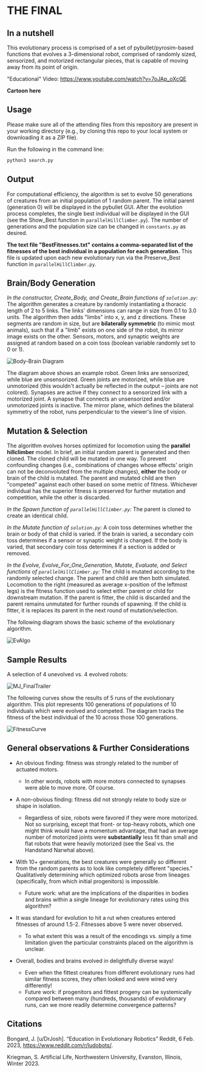 # THE FINAL

## In a nutshell

This evolutionary process is comprised of a set of pybullet/pyrosim-based functions that evolves a 3-dimensional robot, comprised of randomly sized, sensorized, and motorized rectangular pieces, that is capable of moving away from its point of origin.

"Educational" Video: https://www.youtube.com/watch?v=7oJAp_oXcQE

**Cartoon here**


## Usage

Please make sure all of the attending files from this repository are present in your working directory (e.g., by cloning this repo to your local system or downloading it as a ZIP file).

Run the following in the command line:

```bash
python3 search.py
```

## Output

For computational efficiency, the algorithm is set to evolve 50 generations of creatures from an initial population of 1 random parent. The initial parent (generation 0) will be displayed in the pybullet GUI. After the evolution process completes, the single best individual will be displayed in the GUI (see the Show_Best function in ```parallelHillClimber.py```). The number of generations and the population size can be changed in ```constants.py``` as desired.

**The text file "BestFitnesses.txt" contains a comma-separated list of the fitnesses of the best individual in a population for each generation.** This file is updated upon each new evolutionary run via the Preserve_Best function in ```parallelHillClimber.py```.


## Brain/Body Generation
*In the constructor, Create_Body, and Create_Brain functions of ```solution.py```:*
The algorithm generates a creature by randomly instantiating a thoracic length of 2 to 5 links. The links' dimensions can range in size from 0.1 to 3.0 units. The algorithm then adds "limbs" into x, y, and z directions. These segments are random in size, but are **bilaterally symmetric** (to mimic most animals), such that if a "limb" exists on one side of the robot, its mirror image exists on the other. Sensors, motors, and synaptic weights are assigned at random based on a coin toss (boolean variable randomly set to 0 or 1).


![Body-Brain Diagram](https://user-images.githubusercontent.com/122245493/220243994-f18b9ff8-2993-41eb-a7e1-76335d226b88.jpg)

The diagram above shows an example robot. Green links are sensorized, while blue are unsensorized. Green joints are motorized, while blue are unmotorized (this wouldn't actually be reflected in the output – joints are not colored). Synapses are active if they connect to a sensorized link with a motorized joint. A synapse that connects an unsensorized and/or unmotorized joints is inactive. The mirror plane, which defines the bilateral symmetry of the robot, runs perpendicular to the viewer's line of vision. 


## Mutation & Selection
The algorithm evolves horses optimized for locomotion using the **parallel hillclimber** model. In brief, an initial random parent is generated and then cloned. The cloned child will be mutated in one way. To prevent confounding changes (i.e., combinations of changes whose effects' origin can not be deconvoluted from the multiple changes), **either** the body or brain of the child is mutated. The parent and mutated child are then "competed" against each other based on some metric of fitness. Whichever individual has the superior fitness is preserved for further mutation and competition, while the other is discarded. 


*In the Spawn function of ```parallelHillClimber.py```:*
The parent is cloned to create an identical child.


*In the Mutate function of ```solution.py```:*
A coin toss determines whether the brain or body of that child is varied. If the brain is varied, a secondary coin toss determines if a sensor or synaptic weight is changed. If the body is varied, that secondary coin toss determines if a section is added or removed. 


*In the Evolve, Evolve_For_One_Generation, Mutate, Evaluate, and Select functions of ```parallelHillClimber.py```:*
The child is mutated according to the randomly selected change. The parent and child are then both simulated. Locomotion to the right (measured as average x-position of the leftmost legs) is the fitness function used to select either parent or child for downstream mutation. If the parent is fitter, the child is discarded and the parent remains unmutated for further rounds of spawning. If the child is fitter, it is replaces its parent in the next round of mutation/selection.


The following diagram shows the basic scheme of the evolutionary algorithm. 

![EvAlgo](https://user-images.githubusercontent.com/122245493/221730155-d7553383-cfa0-45ff-8c91-202135178db7.jpg)


## Sample Results

A selection of 4 unevolved vs. 4 evolved robots:

![MJ_FinalTrailer](https://user-images.githubusercontent.com/122245493/225088909-6dc0739b-2c02-40d6-b38b-9bcea8ea876c.gif)


The following curves show the results of 5 runs of the evolutionary algorithm. This plot represents 100 generations of populations of 10 individuals which were evolved and competed. The diagram tracks the fitness of the best individual of the 10 across those 100 generations. 

![FitnessCurve](https://user-images.githubusercontent.com/122245493/221730753-45c95812-b2ba-484c-9754-fe268de0dd6c.png)


## General observations & Further Considerations
* An obvious finding: fitness was strongly related to the number of actuated motors. 
  * In other words, robots with more motors connected to synapses were able to move more. Of course.

* A non-obvious finding: fitness did not strongly relate to body size or shape in isolation.
  * Regardless of size, robots were favored if they were more motorized. Not so surprising, except that front- or top-heavy robots, which one might think would have a momentum advantage, that had an average number of motorized joints were **substantially** less fit than small and flat robots that were heavily motorized (see the Seal vs. the Handstand Narwhal above).


* With 10+ generations, the best creatures were generally so different from the random parents as to look like completely different "species." Qualitatively determining which optimized robots arose from lineages (specifically, from which initial progenitors) is impossible.
  * Future work: what are the implications of the disparities in bodies and brains within a single lineage for evolutionary rates using this algorithm?

* It was standard for evolution to hit a rut when creatures entered fitnesses of around 1.5-2. Fitnesses above 5 were never observed.
  * To what extent this was a result of the encodings vs. simply a time limitation given the particular constraints placed on the algorithm is unclear. 

* Overall, bodies and brains evolved in delightfully diverse ways!
  * Even when the fittest creatures from different evolutionary runs had similar fitness scores, they often looked and were wired very differently!
  * Future work: if progenitors and fittest progeny can be systemically compared between many (hundreds, thousands) of evolutionary runs, can we more readily determine convergence patterns?

## Citations
Bongard, J. [u/DrJosh]. “Education in Evolutionary Robotics” Reddit, 6 Feb. 2023, https://www.reddit.com/r/ludobots/.

Kriegman, S. Artificial Life, Northwestern University, Evanston, Illinois, Winter 2023.
